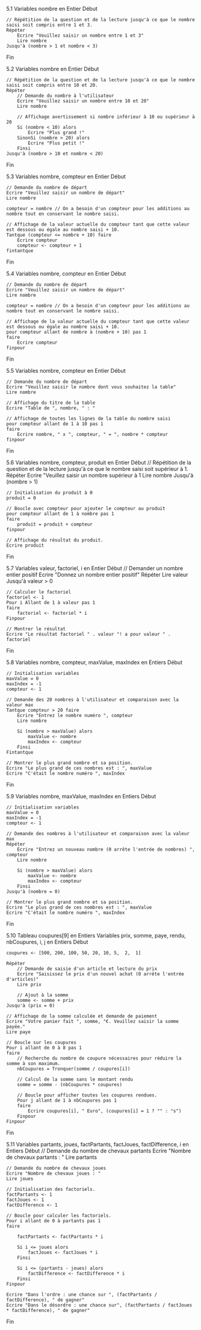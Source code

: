 5.1
Variables nombre en Entier
Début

    // Répétition de la question et de la lecture jusqu'à ce que le nombre saisi soit compris entre 1 et 3.
    Répéter
        Ecrire "Veuillez saisir un nombre entre 1 et 3"
        Lire nombre
    Jusqu'à (nombre > 1 et nombre < 3)
Fin

5.2
Variables nombre en Entier
Début

    // Répétition de la question et de la lecture jusqu'à ce que le nombre saisi soit compris entre 10 et 20.
    Répéter
        // Demande du nombre à l'utilisateur
        Ecrire "Veuillez saisir un nombre entre 10 et 20"
        Lire nombre

        // Affichage avertissement si nombre inférieur à 10 ou supérieur à 20
        Si (nombre < 10) alors
            Ecrire "Plus grand !"
        SinonSi (nombre > 20) alors
            Ecrire "Plus petit !"
        Finsi
    Jusqu'à (nombre > 10 et nombre < 20)
Fin

5.3
Variables nombre, compteur en Entier
Début

    // Demande du nombre de départ
    Ecrire "Veuillez saisir un nombre de départ"
    Lire nombre

    compteur = nombre // On a besoin d'un compteur pour les additions au nombre tout en conservant le nombre saisi.

    // Affichage de la valeur actuelle du compteur tant que cette valeur est dessous ou égale au nombre saisi + 10.
    Tantque (compteur <= nombre + 10) faire
        Ecrire compteur
        compteur <- compteur + 1
    fintantque
Fin

5.4
Variables nombre, compteur en Entier
Début

    // Demande du nombre de départ
    Ecrire "Veuillez saisir un nombre de départ"
    Lire nombre

    compteur = nombre // On a besoin d'un compteur pour les additions au nombre tout en conservant le nombre saisi.

    // Affichage de la valeur actuelle du compteur tant que cette valeur est dessous ou égale au nombre saisi + 10.
    pour compteur allant de nombre à (nombre + 10) pas 1
    faire
        Ecrire compteur
    finpour
Fin

5.5
Variables nombre, compteur en Entier
Début

    // Demande du nombre de départ
    Ecrire "Veuillez saisir le nombre dont vous souhaitez la table"
    Lire nombre

    // Affichage du titre de la table
    Ecrire "Table de ", nombre, " : "

    // Affichage de toutes les lignes de la table du nombre saisi
    pour compteur allant de 1 à 10 pas 1
    faire
        Ecrire nombre, " x ", compteur, " = ", nombre * compteur
    finpour
Fin

5.6
Variables nombre, compteur, produit en Entier
Début
    // Répétition de la question et de la lecture jusqu'à ce que le nombre saisi soit supérieur à 1.
    Répéter
        Ecrire "Veuillez saisir un nombre supérieur à 1
        Lire nombre
    Jusqu'à (nombre > 1)

    // Initialisation du produit à 0
    produit = 0

    // Boucle avec compteur pour ajouter le compteur au produit
    pour compteur allant de 1 à nombre pas 1
    faire
        produit = produit + compteur
    finpour

    // Affichage du résultat du produit.
    Ecrire produit 
Fin

5.7
Variables valeur, factoriel, i en Entier
Début
    // Demander un nombre entier positif
    Ecrire "Donnez un nombre entier positif"
    Répéter
        Lire valeur
    Jusqu'à valeur > 0

    // Calculer le factoriel
    factoriel <- 1
    Pour i Allant de 1 à valeur pas 1
    faire
        factoriel <- factoriel * i
    Finpour

    // Montrer le résultat
    Ecrire "Le résultat factoriel " . valeur "! a pour valeur " . factoriel
Fin

5.8
Variables nombre, compteur, maxValue, maxIndex en Entiers
Début

    // Initialisation variables
    maxValue = 0
    maxIndex = -1
    compteur <- 1

    // Demande des 20 nombres à l'utilisateur et comparaison avec la valeur max
    Tantque compteur > 20 faire
        Ecrire "Entrez le nombre numéro ", compteur
        Lire nombre

        Si (nombre > maxValue) alors
            maxValue <- nombre
            maxIndex <- compteur
        Finsi
    Fintantque

    // Montrer le plus grand nombre et sa position.
    Ecrire "Le plus grand de ces nombres est : ", maxValue
    Ecrire "C'était le nombre numéro ", maxIndex
Fin


5.9
Variables nombre, maxValue, maxIndex en Entiers
Début

    // Initialisation variables
    maxValue = 0
    maxIndex = -1
    compteur <- 1

    // Demande des nombres à l'utilisateur et comparaison avec la valeur max
    Répéter
        Ecrire "Entrez un nouveau nombre (0 arrête l'entrée de nombres) ", compteur
        Lire nombre

        Si (nombre > maxValue) alors
            maxValue <- nombre
            maxIndex <- compteur
        Finsi
    Jusqu'à (nombre = 0)

    // Montrer le plus grand nombre et sa position.
    Ecrire "Le plus grand de ces nombres est : ", maxValue
    Ecrire "C'était le nombre numéro ", maxIndex
Fin


5.10
Tableau coupures[9] en Entiers
Variables prix, somme, paye, rendu, nbCoupures, i, j en Entiers
Début

    coupures <- [500, 200, 100, 50, 20, 10, 5,  2,  1]

    Répéter
        // Demande de saisie d'un article et lecture du prix
        Ecrire "Saisissez le prix d'un nouvel achat (0 arrête l'entrée d'articles)"
        Lire prix

        // Ajout à la somme
        somme <- somme + prix
    Jusqu'à (prix = 0)

    // Affichage de la somme calculée et demande de paiement
    Ecrire "Votre panier fait ", somme, "€. Veuillez saisir la somme payée."
    Lire paye

    // Boucle sur les coupures
    Pour i allant de 0 à 8 pas 1
    faire
        // Recherche du nombre de coupure nécessaires pour réduire la somme à son maximum.
        nbCoupures = Tronquer(somme / coupures[i])

        // Calcul de la somme sans le montant rendu
        somme = somme - (nbCoupures * coupures)

        // Boucle pour afficher toutes les coupures rendues.
        Pour j allant de 1 à nbCoupures pas 1
        faire
            Ecrire coupures[i], " Euro", (coupures[i] = 1 ? "" : "s")
        Finpour
    Finpour
Fin


5.11
Variables partants, joues, factPartants, factJoues, factDifference, i en Entiers
Début
    // Demande du nombre de chevaux partants
    Ecrire "Nombre de chevaux partants : "
    Lire partants

    // Demande du nombre de chevaux joues
    Ecrire "Nombre de chevaux joues : "
    Lire joues

    // Initialisation des factoriels.
    factPartants <- 1
    factJoues <- 1
    factDifference <- 1

    // Boucle pour calculer les factoriels.
    Pour i allant de 0 à partants pas 1
    faire
        
        factPartants <- factPartants * i

        Si i <= joues alors
            factJoues <- factJoues * i
        Finsi

        Si i <= (partants - joues) alors
            factDifference <- factDifference * i
        Finsi
    Finpour

    Ecrire "Dans l'ordre : une chance sur ", (factPartants / factDifference), " de gagner"
    Ecrire "Dans le désordre : une chance sur", (factPartants / factJoues * factDifference), " de gagner"
Fin